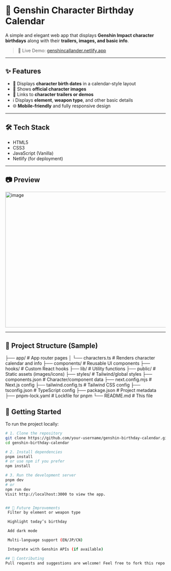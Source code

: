 # 🎂 Genshin Character Birthday Calendar

A simple and elegant web app that displays **Genshin Impact character birthdays** along with their **trailers, images, and basic info**.

> 🔗 Live Demo: [genshincallander.netlify.app](http://genshincallander.netlify.app)

---

## ✨ Features

- 📅 Displays **character birth dates** in a calendar-style layout
- 📸 Shows **official character images**
- 🎥 Links to **character trailers or demos**
- ℹ️ Displays **element**, **weapon type**, and other basic details
- 🌐 **Mobile-friendly** and fully responsive design

---

## 🛠️ Tech Stack

- HTML5
- CSS3
- JavaScript (Vanilla)
- Netlify (for deployment)

---

## 📷 Preview

<img width="1556" height="427" alt="image" src="https://github.com/user-attachments/assets/ff3421ba-1da4-4af6-b85f-ec56e3869109" />


---

## 📁 Project Structure (Sample)
├── app/ # App router pages
│ └── characters.ts # Renders character calendar and info
├── components/ # Reusable UI components
├── hooks/ # Custom React hooks
├── lib/ # Utility functions
├── public/ # Static assets (images/icons)
├── styles/ # Tailwind/global styles
├── components.json # Character/component data
├── next.config.mjs # Next.js config
├── tailwind.config.ts # Tailwind CSS config
├── tsconfig.json # TypeScript config
├── package.json # Project metadata
├── pnpm-lock.yaml # Lockfile for pnpm
└── README.md # This file


## 🚀 Getting Started

To run the project locally:

```bash
# 1. Clone the repository
git clone https://github.com/your-username/genshin-birthday-calendar.git
cd genshin-birthday-calendar

# 2. Install dependencies
pnpm install
# or use npm if you prefer
npm install

# 3. Run the development server
pnpm dev
# or
npm run dev
Visit http://localhost:3000 to view the app.


## 🔧 Future Improvements
 Filter by element or weapon type

 Highlight today’s birthday

 Add dark mode

 Multi-language support (EN/JP/CN)

 Integrate with Genshin APIs (if available)

## 🤝 Contributing
Pull requests and suggestions are welcome! Feel free to fork this repo and improve the project.


